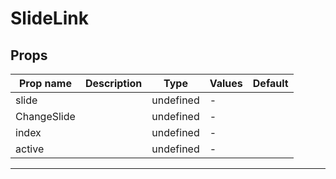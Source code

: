 # SlideLink

## Props

| Prop name   | Description | Type      | Values | Default |
| ----------- | ----------- | --------- | ------ | ------- |
| slide       |             | undefined | -      |         |
| ChangeSlide |             | undefined | -      |         |
| index       |             | undefined | -      |         |
| active      |             | undefined | -      |         |

---
